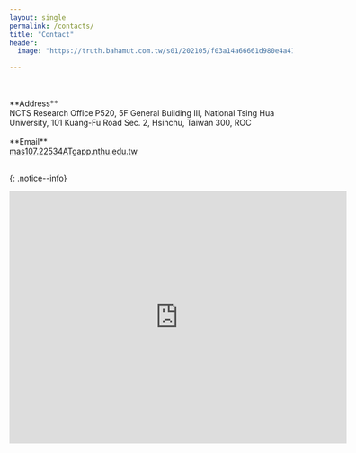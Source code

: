 ```yaml
---
layout: single
permalink: /contacts/
title: "Contact"
header:
  image: "https://truth.bahamut.com.tw/s01/202105/f03a14a66661d980e4a419f79ad23dc6.JPG"

---
```


<br>
<br>
**Address** <br>
NCTS Research Office
P520, 5F General Building III,
National Tsing Hua University,
101 Kuang-Fu Road Sec. 2,
Hsinchu, Taiwan 300, ROC
<br><br>
**Email** <br>
<a href="mailto:mas107.22534@gapp.nthu.edu.tw" > mas107.22534ATgapp.nthu.edu.tw </a> <br><br>

{: .notice--info}

<iframe src="https://www.google.com/maps/embed?pb=!1m18!1m12!1m3!1d3622.0197923609558!2d120.99106801538592!3d24.794775784085022!2m3!1f0!2f0!3f0!3m2!1i1024!2i768!4f13.1!3m3!1m2!1s0x3468360b7f8c1f6d%3A0x434ff7b9bfbe3c3!2z5ZyL5a6255CG6KuW56eR5a2456CU56m25Lit5b-D!5e0!3m2!1szh-TW!2stw!4v1599661980684!5m2!1szh-TW!2stw" width="600" height="450" frameborder="0" style="border:0;" allowfullscreen="" aria-hidden="false" tabindex="0"></iframe>
